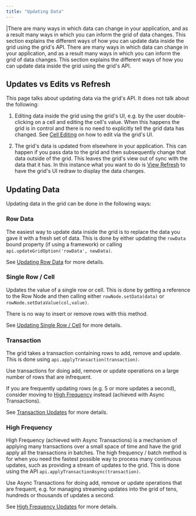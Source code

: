 ```yaml
---
title: "Updating Data"
---
```


<framework-specific-section frameworks="javascript,angular,vue">
|There are many ways in which data can change in your application, and as a result many ways in which you can inform the grid of data changes. This section explains the different ways of how you can update data inside the grid using the grid's API.
</framework-specific-section>

<framework-specific-section frameworks="react">
<video-section id="_V5qFr62uhY" title="React Updating Datal" header="true">
There are many ways in which data can change in your application, and as a result many ways in which you can inform the grid of data changes. This section explains the different ways of how you can update data inside the grid using the grid's API.
</video-section>
</framework-specific-section>

## Updates vs Edits vs Refresh

This page talks about updating data via the grid's API. It does not talk about the following:

1. Editing data inside the grid using the grid's UI, e.g. by the user double-clicking on a cell and editing the
   cell's value. When this happens the grid is in control and there is no need to explicitly tell the grid data
   has changed. See [Cell Editing](/cell-editing/) on how to edit via the grid's UI.

1. The grid's data is updated from elsewhere in your application. This can happen if you pass data to the grid
   and then subsequently change that data outside of the grid. This leaves the grid's view out of sync with the
   data that it has. In this instance what you want to do is [View Refresh](/view-refresh/) to have the grid's
   UI redraw to display the data changes.

## Updating Data

Updating data in the grid can be done in the following ways:

### Row Data

The easiest way to update data inside the grid is to replace the data you gave it with a fresh set of data. This is done by either updating the `rowData` bound property (if using a framework) or calling `api.updateGridOption('rowData', newData)`.

See [Updating Row Data](/data-update-row-data/) for more details.

### Single Row / Cell
Updates the value of a single row or cell. This is done by getting a reference to the Row Node and then calling either `rowNode.setData(data)` or `rowNode.setDataValue(col,value)`.

There is no way to insert or remove rows with this method.

See [Updating Single Row / Cell](/data-update-single-row-cell/) for more details.
    
### Transaction
The grid takes a transaction containing rows to add, remove and update. This is done using `api.applyTransaction(transaction)`.

Use transactions for doing add, remove or update operations on a large number of rows that are infrequent.

If you are frequently updating rows (e.g. 5 or more updates a second), consider moving to [High Frequency](#high-frequency) instead (achieved with Async Transactions).

See [Transaction Updates](/data-update-transactions/) for more details.

### High Frequency

High Frequency (achieved with Async Transactions) is a mechanism of applying many transactions over a small space of time and have the grid apply all the transactions in batches. The high frequency / batch method is for when you need the fastest possible way to process many continuous updates, such as providing a stream of updates to the grid. This is done using the API `api.applyTransactionAsync(transaction)`.

Use Async Transactions for doing add, remove or update operations that are frequent, e.g. for managing streaming updates into the grid of tens, hundreds or thousands of updates a second.

See [High Frequency Updates](/data-update-high-frequency/) for more details.
